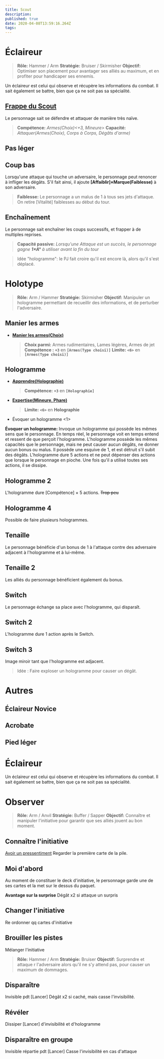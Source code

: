 ```yaml
---
title: Scout
description: 
published: true
date: 2020-04-08T13:59:16.264Z
tags: 
---
```


# Éclaireur
> **Rôle:** Hammer / Arm
> **Stratégie:** Bruiser / Skirmisher
> **Objectif:** Optimiser son placement pour avantager ses alliés au maximum, et en profiter pour handicaper ses ennemis. 

Un éclaireur est celui qui observe et récupère les informations du combat. Il sait également se battre, bien que ça ne soit pas sa spécialité. 

## [Frappe du Scout](https://trello.com/c/e8DPYZtO) 

Le personnage sait se défendre et attaquer de manière très naïve. 

> **Compétence:** _Armes(Choix)<+3, Mineure>_
> **Capacité:** _Attaquer(Armes(Choix), Corps à Corps, Dégâts d'arme)_

## Pas léger

## Coup bas

Lorsqu'une attaque qui touche un adversaire, le personnage peut renoncer à infliger les dégâts. 
S'il fait ainsi, il ajoute **[Affaiblir]×Marque(Faiblesse)** à son adversaire. 

> **Faiblesse:**
Le personnage a un malus de 1 à tous ses jets d'attaque.
On retire [Vitalité] faiblesses au début du tour. 

## Enchaînement

Le personnage sait enchaîner les coups successifs, et frapper à de multiples reprises. 

> **Capacité passive:** _Lorsqu'une Attaque est un succès, le personnage gagne **1×A°** à utiliser avant la fin du tour_

> Idée "hologramme": le PJ fait croire qu'il est encore là, alors qu'il s'est déplacé.

# Holotype
> **Rôle:** Arm / Hammer
> **Stratégie:** Skirmisher
> **Objectif:** Manipuler un hologramme permettant de recueillir des informations, et de perturber l'adversaire. 

## Manier les armes

* **[Manier les armes(Choix)](https://trello.com/c/8vrAmkjp/121-manier-les-armes-type-darme)**
    > **Choix parmi:**
Armes rudimentaires, Lames légères, Armes de jet
   > **Compétence :**
**`+3`** en **`[Armes(Type choisi)]`**
    > **Limite:**
**`<6>`** en **`[Armes(Type choisi)]`**


## Hologramme

* **[Apprendre(Holographie)](https://trello.com/c/okzDUbWA)**
   > **Compétence:**
**`+3`** en **`[Holographie]`**
* **[Expertise(Mineure, Phare)](https://trello.com/c/0EKOzT2h)**
    > **Limite:**
**`<6>`** en **Holographie**
* Évoquer un hologramme <1>

**Évoquer un hologramme:**
Invoque un hologramme qui possède les mêmes sens que le personnage. En temps réel, le personnage voit en temps entend et ressent de que perçoit l'hologramme.
L'hologramme possède les mêmes capacités que le personnage, mais ne peut causer aucun dégâts, ne donner aucun bonus ou malus.
Il possède une esquive de 1, et est détruit s'il subit des dégâts. 
L'hologramme dure 5 actions et ne peut dépenser des actions que lorsque le personnage en pioche. Une fois qu'il a utilisé toutes ses actions, il se dissipe.

## Hologramme 2
L'hologramme dure [Compétence] × 5 actions. ~~Trop peu~~

## Hologramme 4
Possible de faire plusieurs hologrammes. 

## Tenaille
Le personnage bénéficie d'un bonus de 1 à l'attaque contre des adversaire adjacent à l'hologramme et à lui-même.

## Tenaille 2
Les alliés du personnage bénéficient également du bonus. 

## Switch
Le personnage échange sa place avec l'hologramme, qui disparaît.

## Switch 2
L'hologramme dure 1 action après le Switch.

## Switch 3
Image miroir tant que l'hologramme est adjacent.

> Idée :
Faire exploser un hologramme pour causer un dégât. 

# Autres

## Éclaireur Novice

## Acrobate

## Pied léger

# Éclaireur

Un éclaireur est celui qui observe et récupère les informations du combat. Il sait également se battre, bien que ça ne soit pas sa spécialité. 


# Observer
> **Rôle:** Arm / Anvil
> **Stratégie:** Buffer / Sapper
> **Objectif:** Connaître et manipuler l'initiative pour garantir que ses alliés jouent au bon moment. 

## Connaître l'initiative

[Avoir un pressentiment](https://trello.com/c/vCk355jF) 
Regarder la première carte de la pile. 

## Moi d'abord
Au moment de constituer le deck d'initiative, le personnage garde une de ses cartes et la met sur le dessus du paquet.

**Avantage sur la surprise**
Dégât x2 si attaque un surpris

## Changer l'initiative
Re ordonner qq cartes d'initiative

## Brouiller les pistes
Mélanger l'initiative

> **Rôle:** Hammer / Arm
> **Stratégie:** Bruiser
> **Objectif:** Surprendre et attaque r l'adversaire alors qu'il ne s'y attend pas, pour causer un maximum de dommages. 

## Disparaître
Invisible pdt [Lancer]
Dégât x2 si caché, mais casse l'invisibilité. 

## Révéler
Dissiper [Lancer] d'invisibilité et d'hologramme

## Disparaître en groupe
Invisible répartie pdt [Lancer]
Casse l'invisibilité en cas d'attaque